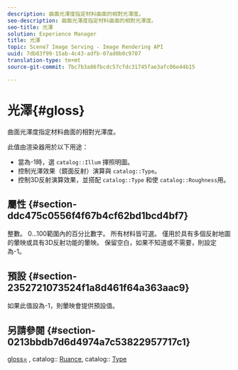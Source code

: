 ```yaml
---
description: 曲面光澤度指定材料曲面的相對光澤度。
seo-description: 曲面光澤度指定材料曲面的相對光澤度。
seo-title: 光澤
solution: Experience Manager
title: 光澤
topic: Scene7 Image Serving - Image Rendering API
uuid: 7db83f99-15ab-4c43-adfb-07ad0b0c9707
translation-type: tm+mt
source-git-commit: 7bc7b3a86fbcdc57cfdc31745fae3afc06e44b15

---
```



# 光澤{#gloss}

曲面光澤度指定材料曲面的相對光澤度。

此值由渲染器用於以下用途：

* 當為-1時，選 `catalog::Illum` 擇照明圖。
* 控制光澤效果（鏡面反射）演算與 `catalog::Type`。
* 控制3D反射演算效果，並搭配 `catalog::Type` 和使 `catalog::Roughness`用。

## 屬性 {#section-ddc475c0556f4f67b4cf62bd1bcd4bf7}

整數。 0...100範圍內的百分比數字。 所有材料皆可選。 僅用於具有多個反射地圖的暈映或具有3D反射功能的暈映。 保留空白，如果不知道或不需要，則設定為-1。

## 預設 {#section-2352721073524f1a8d461f64a363aac9}

如果此值設為-1，則暈映會提供預設值。

## 另請參閱 {#section-0213bbdb7d6d4974a7c53822957717c1}

[gloss=](../../../../../ir-api/http-protocol/image-rendering-api-ref/c-ir-http-protocol-ref/c-ir-http-protocol-command-reference/r-ir-http-gloss.md#reference-325aef2ee51e4e1584a06047427340ca) , catalog:: [Ruance](../../../../../ir-api/material-cat/image-rendering-api-ref/c-ir-material-catalog/c-ir-material-data-reference/r-ir-roughness.md#reference-79f748ac642745e3b81795a99f61fa99), catalog:: [Type](../../../../../ir-api/material-cat/image-rendering-api-ref/c-ir-material-catalog/c-ir-material-data-reference/r-ir-cat-type.md#reference-9bea147dda9f4e74bc0ec79dcc0d9161)
